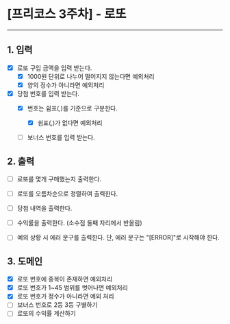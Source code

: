 # [프리코스 3주차] - 로또

---

## 1. 입력
- [X] 로또 구입 금액을 입력 받는다.
    - [X] 1000원 단위로 나누어 떨어지지 않는다면 예외처리
    - [X] 양의 정수가 아니라면 예외처리
-  [X] 당첨 번호를 입력 받는다.
    - [X] 번호는 쉼표(,)를 기준으로 구분한다.
      -[X] 쉼표(,)가 없다면 예외처리
    - [ ] 보너스 번호를 입력 받는다.


## 2. 출력
- [ ] 로또를 몇개 구매했는지 출력한다.
- [ ] 로또를 오름차순으로 정렬하여 출력한다.
- [ ] 당첨 내역을 출력한다.
- [ ] 수익률을 출력한다. (소수점 둘째 자리에서 반올림)
- [ ] 예외 상황 시 에러 문구를 출력한다. 단, 에러 문구는 "[ERROR]"로 시작해야 한다.


## 3. 도메인
- [X] 로또 번호에 중복이 존재하면 예외처리
- [X] 로또 번호가 1~45 범위를 벗어나면 예외처리
- [X] 로또 번호가 정수가 아니라면 예외 처리
- [ ] 보너스 번호로 2등 3등 구별하기
- [ ] 로또의 수익률 계산하기